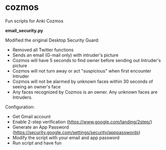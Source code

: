 # cozmos
Fun scripts for Anki Cozmos

**email_security.py**

Modified the original Desktop Security Guard:
- Removed all Twitter functions
- Sends an email (G-mail only) with intruder's picture
- Cozmos will have 5 seconds to find owner before sending out Intruder's picture
- Cozmos will not turn away or act "suspicious" when first encounter Intruder
- Cozmos will not be alarmed by unknown faces within 30 seconds of seeing an owner's face
- Any faces recognized by Cozmos is an owner.  Any unknown faces are Intruders.

Configuration:
- Get Gmail account
- Enable 2-step verification (https://www.google.com/landing/2step/)
- Generate an App Password  (https://security.google.com/settings/security/apppasswords)
- Modify the script with your email and app password
- Run script and have fun
